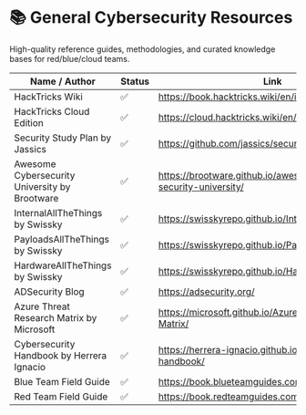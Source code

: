 # 📚 General Cybersecurity Resources

High-quality reference guides, methodologies, and curated knowledge bases for red/blue/cloud teams.

| Name / Author                              | Status | Link                                                               |
|-------------------------------------------|--------|--------------------------------------------------------------------|
| HackTricks Wiki                            | ✅     | https://book.hacktricks.wiki/en/index.html                         |
| HackTricks Cloud Edition                   | ✅     | https://cloud.hacktricks.wiki/en/index.html                        |
| Security Study Plan by Jassics           | ✅     | https://github.com/jassics/security-study-plan                     |
| Awesome Cybersecurity University by Brootware | ✅ | https://brootware.github.io/awesome-cyber-security-university/     |
| InternalAllTheThings by Swissky           | ✅     | https://swisskyrepo.github.io/InternalAllTheThings/                |
| PayloadsAllTheThings by Swissky           | ✅     | https://swisskyrepo.github.io/PayloadsAllTheThings/                |
| HardwareAllTheThings by Swissky            | ✅     | https://swisskyrepo.github.io/HardwareAllTheThings/                |
| ADSecurity Blog                            | ✅     | https://adsecurity.org/                                            |
| Azure Threat Research Matrix by Microsoft | ✅     | https://microsoft.github.io/Azure-Threat-Research-Matrix/          |
| Cybersecurity Handbook by Herrera Ignacio | ✅     | https://herrera-ignacio.github.io/cybersecurity-handbook/          |
| Blue Team Field Guide | ✅     | https://book.blueteamguides.com/         |
| Red Team Field Guide | ✅     | https://book.redteamguides.com/          |
